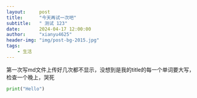 ```yaml
---
layout:     post
title:      "今天再试一次吧"
subtitle:   " 测试 123"
date:       2024-04-17 12:00:00
author:     "xianyu4625"
header-img: "img/post-bg-2015.jpg"
tags:
    - 生活
---
```



第一次写md文件上传好几次都不显示，没想到是我的title的每一个单词要大写，检查一个晚上，哭死

```python
print("Hello")
```